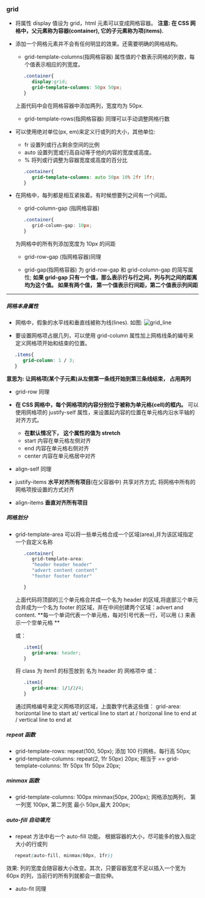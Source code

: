 ### grid

-  将属性 display 值设为 grid，html 元素可以变成网格容器。
   **注意: 在 CSS 网格中，父元素称为容器(container), 它的子元素称为项(items).**

-  添加一个网格元素并不会有任何明显的效果。还需要明确的网格结构。

   -  grid-template-columns(指网格容器) 属性值的个数表示网格的列数，每个值表示相应的列宽度。

   ```CSS
      .container{
         display:grid;
         grid-template-columns: 50px 50px;
      }
   ```

   上面代码中会在网格容器中添加两列，宽度均为 50px.

   -  grid-template-rows(指网格容器) 同理可以手动调整网格行数

-  可以使用绝对单位(px, em)来定义行或列的大小，其他单位:
   -  fr 设置列或行占剩余空间的比例
   -  auto 设置列宽或行高自动等于他的内容的宽度或高度。
   -  % 将列或行调整为容器宽度或高度的百分比
   ```CSS
      .container{
         grid-template-columns: auto 50px 10% 2fr 1fr;
      }
   ```
-  在网格中，每列都是相互紧挨着。有时候想要列之间有一个间距。

   -  grid-column-gap (指网格容器)

   ```CSS
      .container{
         grid-column-gap: 10px;
      }
   ```

   为网格中的所有列添加宽度为 10px 的间距

   -  grid-row-gap (指网格容器)同理

   -  grid-gap(指网格容器) 为 grid-row-gap 和 grid-column-gap 的简写属性; **如果 grid-gap 只有一个值，那么表示行与行之间，列与列之间的距离均为这个值。 如果有两个值， 第一个值表示行间距，第二个值表示列间距**

---

##### 网格本身属性

-  网格中，假象的水平线和垂直线被称为线(lines). 如图:
   ![grid_line](/img/grid_lines.png)

-  要设置网格项占据几列，可以使用 grid-column 属性加上网格线条的编号来定义网格项开始和结束的位置。

```CSS
   .items{
      grid-column: 1 / 3;
   }
```

**意思为: 让网格项(某个子元素)从左侧第一条线开始到第三条线结束， 占用两列**

-  grid-row 同理

-  **在 CSS 网格中，每个网格项的内容分别位于被称为单元格(cell)的框内。**
   可以使用网格项的 justify-self 属性，来设置起内容的位置在单元格内沿水平轴的对齐方式。

   -  **在默认情况下， 这个属性的值为 stretch**
   -  start 内容在单元格左侧对齐
   -  end 内容在单元格右侧对齐
   -  center 内容在单元格居中对齐

-  align-self 同理

-  justify-items **水平对齐所有项目**(在父容器中) 共享对齐方式; 将网格中所有的网格项按设置的方式对齐

-  align-items **垂直对齐所有项目**

##### 网格划分

-  grid-template-area 可以将一些单元格合成一个区域(area),并为该区域指定一个自定义名称

   ```CSS
      .container{
         grid-template-area:
         "header header header"
         "advert content content"
         "footer footer footer"

      }
   ```

   上面代码将顶部的三个单元格合并成一个名为 header 的区域,将底部三个单元合并成为一个名为 footer 的区域，并在中间创建两个区域：advert and content. **每一个单词代表一个单元格，每对引号代表一行，可以用 (.) 来表示一个空单元格 **

   或：

   ```CSS
      .item1{
         grid-area: header;
      }
   ```

   将 class 为 item1 的标签放到 名为 header 的 网格项中
   或：

   ```CSS
      .item1{
         grid-area: 1/1/2/4;
      }
   ```

   通过网格编号来定义网格项的区域，上面数字代表这些值：
   grid-area: horizontal line to start at/ vertical line to start at / horizonal line to end at / vertical line to end at

##### repeat 函数

-  grid-template-rows: repeat(100, 50px);
   添加 100 行网格，每行高 50px;
-  grid-template-columns: repeat(2, 1fr 50px) 20px; 相当于 == grid-template-colunns: 1fr 50px 1fr 50px 20px;

##### minmax 函数

-  grid-template-columns: 100px minmax(50px, 200px);
   网格添加两列， 第一列宽 100px, 第二列宽 最小 50px,最大 200px;

##### auto-fill 自动填充

-  repeat 方法中右一个 auto-fill 功能。 根据容器的大小，尽可能多的放入指定大小的行或列

```CSS
   repeat(auto-fill, minmax(60px, 1fr))
```

效果: 列的宽度会随容器大小改变。其次，只要容器宽度不足以插入一个宽为 60px 的列，当前行的所有列就都会一直拉伸。

-  auto-fit 同理
